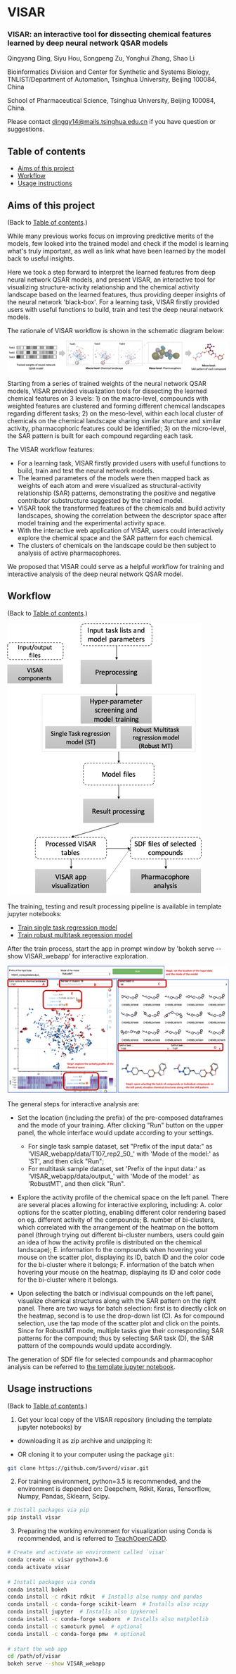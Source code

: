 # VISAR

### VISAR: an interactive tool for dissecting chemical features learned by deep neural network QSAR models

Qingyang Ding, Siyu Hou, Songpeng Zu, Yonghui Zhang, Shao Li

Bioinformatics Division and Center for Synthetic and Systems Biology, TNLIST/Department of Automation, Tsinghua University, Beijing 100084, China

School of Pharmaceutical Science, Tsinghua University, Beijing 100084, 
China.

Please contact dingqy14@mails.tsinghua.edu.cn if you have question or suggestions.

## Table of contents  
* [Aims of this project](#aims-of-this-project)
* [Workflow](#workflow)
* [Usage instructions](#usage-instructions)

## Aims of this project

(Back to [Table of contents](#table-of-contents).)

While many previous works focus on improving predictive merits of the models, few looked into the trained model and check if the model is learning what's truly important, as well as link what have been learned by the model back to useful insights.

Here we took a step forward to interpret the learned features from deep neural network QSAR models, and present VISAR, an interactive tool for visualizing structure-activity relationship and the chemical activity landscape based on the learned features, thus providing deeper insights of the neural network 'black-box'.
For a learning task, VISAR firstly provided users with useful functions to build, train and test the deep neural network models.

The rationale of VISAR workflow is shown in the schematic diagram below:

![avatar](rationale.png)

Starting from a series of trained weights of the neural network QSAR models, VISAR provided visualization tools for dissecting the learned chemical features on 3 levels: 1) on the macro-level, compounds with weighted features are clustered and forming different chemical landscapes regarding different tasks; 2) on the meso-level, within each local cluster of chemicals on the chemical landscape sharing similar sturcture and similar activity, pharmacophoric features could be identified; 3) on the micro-level, the SAR pattern is built for each compound regarding each task.

The VISAR workflow features:
- For a learning task, VISAR firstly provided users with useful functions to build, train and test the neural network models.
- The learned parameters of the models were then mapped back as weights of each atom and were visualized as structural-activity relationship (SAR) patterns, demonstrating the positive and negative contributor substructure suggested by the trained model.
- VISAR took the transformed features of the chemicals and build activity landscapes, showing the correlation between the descriptor space after model training and the experimental activity space.
- With the interactive web application of VISAR, users could interactively explore the chemical space  and the SAR pattern for each chemical.
- The clusters of chemicals on the landscape could be then subject to analysis of active pharmacophores. 

We proposed that VISAR could serve as a helpful workflow for training and interactive analysis of the deep neural network QSAR model.

## Workflow

(Back to [Table of contents](#table-of-contents).)

![avatar](workflow.png)

The training, testing and result processing pipeline is available in template jupyter notebooks:

- [Train single task regression model](https://github.com/Svvord/visar/blob/master/Template%20--%20Train%20single%20task%20regresion%20model.ipynb)
- [Train robust multitask regression model](https://github.com/Svvord/visar/blob/master/Template%20-%20Train%20robust%20multitask%20regressor%20model.ipynb)

After the train process, start the app in prompt window by 'bokeh serve --show VISAR_webapp' for interactive exploration.

![avatar](webapp_demo.jpg)

The general steps for interactive analysis are:
- Set the location (including the prefix) of the pre-composed dataframes and the mode of your training. After clicking "Run" button on the upper panel, the whole interface would update according to your settings.
	- For single task sample dataset, set "Prefix of the input data:" as 'VISAR_webapp/data/T107_rep2_50_' with 'Mode of the model:' as 'ST', and then click "Run";
	- For multitask sample dataset, set 'Prefix of the input data:' as 'VISAR_webapp/data/output_' with 'Mode of the model:' as 'RobustMT', and then click "Run".

- Explore the activity profile of the chemical space on the left panel. 
There are several places allowing for interactive exploring, including: A. color options for the scatter plotting, enabling different color rendering based on eg. different activity of the compounds; B. number of bi-clusters, which correlated with the arrangement of the heatmap on the bottom panel (through trying out different bi-cluster numbers, users could gain an idea of how the activity profile is distributed on the chemical landscape); E. information fo the compounds when hovering your mouse on the scatter plot, displaying its ID, batch ID and the color code for the bi-cluster where it belongs; F. information of the batch when hovering your mouse on the heatmap, displaying its ID and color code for the bi-cluster where it belongs.

- Upon selecting the batch or indivisual compounds on the left panel, visualize chemical structures along with the SAR pattern on the right panel. There are two ways for batch selection: first is to directly click on the heatmap, second is to use the drop-down list (C). As for compound selection, use the tap mode of the scatter plot and click on the points. Since for RobustMT mode, multiple tasks give their corresponding SAR patterns for the compound; thus by selecting SAR task (D), the SAR pattern of the compounds would update accordingly.

The generation of SDF file for selected compounds and pharmacophor analysis can be referred to [the template jupyter notebook](https://github.com/Svvord/visar/blob/master/Template%20-%20pharmacophore%20model%20analysis%20for%20selected%20batches.ipynb).


## Usage instructions

(Back to [Table of contents](#table-of-contents).)

1. Get your local copy of the VISAR repository (including the template jupyter notebooks) by

- downloading it as zip archive and unzipping it: 

- OR cloning it to your computer using the package `git`:
```bash
git clone https://github.com/Svvord/visar.git
```

2. For training environment, python=3.5 is recommended, and the environment is depended on: Deepchem, Rdkit, Keras, Tensorflow, Numpy, Pandas, Sklearn, Scipy.

```bash
# Install packages via pip
pip install visar
```

3. Preparing the working environment for visualization using Conda is recommended, and is referred to [TeachOpenCADD](https://github.com/volkamerlab/TeachOpenCADD).

```bash
# Create and activate an environment called `visar`
conda create -n visar python=3.6
conda activate visar

# Install packages via conda
conda install bokeh 
conda install -c rdkit rdkit  # Installs also numpy and pandas
conda install -c conda-forge scikit-learn  # Installs also scipy
conda install jupyter  # Installs also ipykernel
conda install -c conda-forge seaborn  # Installs also matplotlib
conda install -c samoturk pymol  # optional
conda install -c conda-forge pmw  # optional

# start the web app
cd /path/of/visar
bokeh serve --show VISAR_webapp
```
